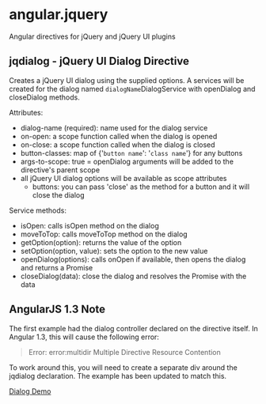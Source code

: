 angular.jquery
==============

Angular directives for jQuery and jQuery UI plugins

jqdialog - jQuery UI Dialog Directive
-------------------------------------
Creates a jQuery UI dialog using the supplied options.  A services
will be created for the dialog named `dialogName`DialogService with
openDialog and closeDialog methods.

Attributes:

- dialog-name (required): name used for the dialog service
- on-open: a scope function called when the dialog is opened
- on-close: a scope function called when the dialog is closed
- button-classes: map of {'`button name`': '`class name`'} for any buttons
- args-to-scope: true = openDialog arguments will be added to the directive's parent scope
- all jQuery UI dialog options will be available as scope attributes
  - buttons: you can pass 'close' as the method for a button and it will close the dialog
  
Service methods:

- isOpen: calls isOpen method on the dialog
- moveToTop: calls moveToTop method on the dialog
- getOption(option): returns the value of the option
- setOption(option, value): sets the option to the new value
- openDialog(options): calls onOpen if available, then opens the dialog and returns a Promise
- closeDialog(data): close the dialog and resolves the Promise with the data

AngularJS 1.3 Note
------------------
The first example had the dialog controller declared on the directive itself.  In Angular 1.3,
this will cause the following error:

> Error: error:multidir
> Multiple Directive Resource Contention

To work around this, you will need to create a separate div around the jqdialog declaration.
The example has been updated to match this.

[Dialog Demo](http://rawgit.com/jurberg/angular.jquery/master/example/example.html)